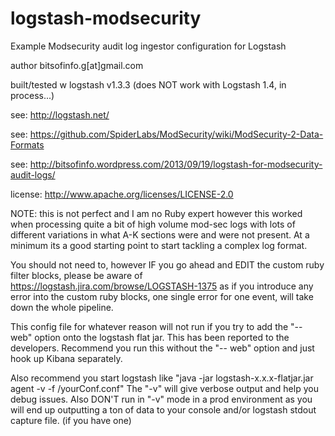 logstash-modsecurity
====================

Example Modsecurity audit log ingestor configuration for Logstash

author bitsofinfo.g[at]gmail.com

built/tested w logstash v1.3.3 (does NOT work with Logstash 1.4, in process...)

see: http://logstash.net/

see: https://github.com/SpiderLabs/ModSecurity/wiki/ModSecurity-2-Data-Formats

see: http://bitsofinfo.wordpress.com/2013/09/19/logstash-for-modsecurity-audit-logs/

license: http://www.apache.org/licenses/LICENSE-2.0

NOTE: this is not perfect and I am no Ruby expert however this worked when processing quite a bit of high volume mod-sec logs with lots of different variations in what A-K sections were and were not present. At a minimum its a good starting point to start tackling a complex log format.

You should not need to, however IF you go ahead and EDIT the custom ruby filter blocks, please be aware of https://logstash.jira.com/browse/LOGSTASH-1375 as if you introduce any error into the custom ruby blocks, one single error for one event, will take down the whole pipeline.

This config file for whatever reason will not run if you try to add the "-- web" option onto the logstash flat jar. This has been reported to the developers. Recommend you run this without the "-- web" option and just hook up Kibana separately.

Also recommend you start logstash like "java -jar logstash-x.x.x-flatjar.jar agent -v -f /yourConf.conf"  The "-v" will give verbose output and help you debug issues. Also DON'T run in "-v" mode in a prod environment as you will end up outputting a ton of data to your console and/or logstash stdout capture file. (if you have one)



